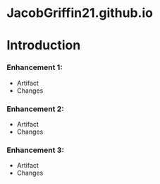 # JacobGriffin21.github.io

# Introduction

### Enhancement 1:
- Artifact
- Changes 

### Enhancement 2:
- Artifact
- Changes

### Enhancement 3:
- Artifact
- Changes
